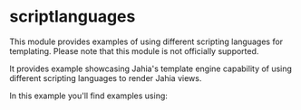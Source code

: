 scriptlanguages
===============

This module provides examples of using different scripting languages for templating. Please note that this module is not officially supported.

It provides example showcasing Jahia's template engine capability of using different scripting languages to render Jahia views.

In this example you'll find examples using:

